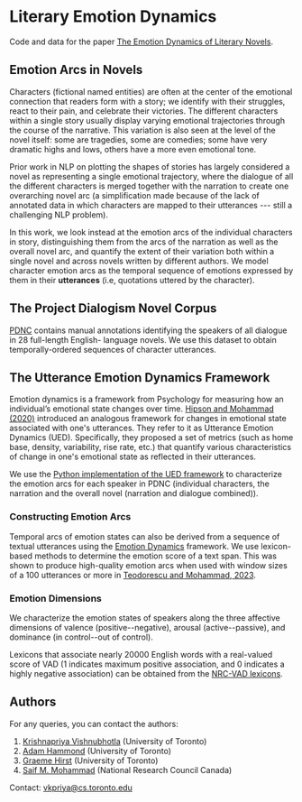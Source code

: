 # Literary Emotion Dynamics

Code and data for the paper [The Emotion Dynamics of Literary Novels](https://arxiv.org/abs/2403.02474).

## Emotion Arcs in Novels
Characters (fictional named entities) are often at the center of the emotional connection that readers form with a story; we identify with their struggles, react to their pain,
and celebrate their victories. The different characters within a single story usually display varying
emotional trajectories through the course of the
narrative. This variation is also seen at the level
of the novel itself: some are tragedies, some are
comedies; some have very dramatic highs and lows,
others have a more even emotional tone.

Prior work in NLP on plotting the shapes of stories has largely considered a novel as representing a single emotional trajectory, where the dialogue of all the different characters is merged together with the narration to create one overarching novel arc (a simplification made because of the lack of annotated data in which characters are mapped to their utterances --- still a challenging NLP problem).


In this work, we look instead at the emotion arcs of the individual characters in  story, distinguishing them from the arcs of the narration as well as the overall novel arc, and quantify the extent of their variation both within a single novel and across novels written by different authors. We model character emotion arcs as the temporal sequence of emotions expressed by them in their **utterances** (i.e, quotations uttered by the character).

## The Project Dialogism Novel Corpus
[PDNC](https://github.com/Priya22/project-dialogism-novel-corpus) contains manual annotations identifying the speakers
of all dialogue in 28 full-length English-
language novels. We use this dataset to obtain temporally-ordered sequences of character utterances.

## The Utterance Emotion Dynamics Framework
Emotion dynamics is a framework from Psychology for measuring how an individual’s emotional state changes over time. [Hipson and Mohammad (2020)](https://journals.plos.org/plosone/article?id=10.1371/journal.pone.0256153) introduced an analogous framework for changes in emotional state associated with one's utterances. They refer to it as Utterance Emotion Dynamics (UED). Specifically, they proposed a set of metrics (such as home base, density, variability, rise rate, etc.) that quantify various characteristics of change in one's emotional state as reflected in their utterances. 

We use the [Python implementation of the UED framework](https://github.com/Priya22/EmotionDynamics) to characterize the emotion arcs for each speaker in PDNC (individual characters,  the narration and the overall novel (narration and dialogue combined)).

### Constructing Emotion Arcs
Temporal arcs of emotion states can also be derived from a sequence of textual utterances using the [Emotion Dynamics](https://github.com/Priya22/EmotionDynamics) framework. We use lexicon-based methods to determine the emotion score of a text span. This was shown to produce high-quality emotion arcs when used with window sizes of a 100 utterances or more in [Teodorescu and Mohammad, 2023](https://github.com/dteodore/EmotionArcs).

### Emotion Dimensions
We characterize the emotion states of speakers along the three affective dimensions of valence (positive--negative), arousal (active--passive), and dominance (in control--out of control).

Lexicons that associate nearly 20000 English words with a real-valued score of VAD (1 indicates maximum positive association, and 0 indicates a highly negative association) can be obtained from the [NRC-VAD lexicons](http://saifmohammad.com/WebPages/nrc-vad.html).

## Authors

For any queries, you can contact the authors:

1. [Krishnapriya Vishnubhotla](https://priya22.github.io/) (University of Toronto)
2. [Adam Hammond](https://www.adamhammond.com/) (University of Toronto)
3. [Graeme Hirst](http://www.cs.toronto.edu/~gh/) (University of Toronto)
4. [Saif M. Mohammad](http://saifmohammad.com/) (National Research Council Canada)

Contact: vkpriya@cs.toronto.edu
